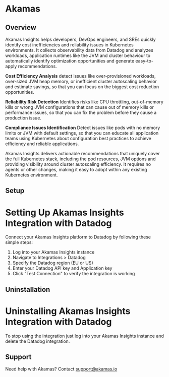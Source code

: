 # Akamas

## Overview

Akamas Insights helps developers, DevOps engineers, and SREs quickly identify cost inefficiencies and reliability issues in Kubernetes environments. It collects observability data from Datadog and analyzes workloads, application runtimes like the JVM and cluster behaviour to automatically identify optimization opportunities and generate easy-to-apply recommendations.

**Cost Efficiency Analysis**
detect issues like over-provisioned workloads, over-sized JVM heap memory, or inefficient cluster autoscaling behavior and estimate savings, so that you can focus on the biggest cost reduction opportunities.

**Reliability Risk Detection**
Identifies risks like CPU throttling, out-of-memory kills or wrong JVM configurations that can cause out of memory kills or performance issues, so that you can fix the problem before they cause a production issue.

**Compliance Issues Identification**
Detect issues like pods with no memory limits or JVM with default settings, so that you can educate all application teams using Kubernetes about configuration best practices to achieve efficiency and reliable applications.

Akamas Insights delivers actionable recommendations that uniquely cover the full Kubernetes stack, including the pod resources, JVM options and providing visibility around cluster autoscaling efficiency. It requires no agents or other changes, making it easy to adopt within any existing Kubernetes environment.

## Setup

# Setting Up Akamas Insights Integration with Datadog

Connect your Akamas Insights platform to Datadog by following these simple steps:

1.  Log into your Akamas Insights instance
2.  Navigate to Integrations > Datadog
3.  Specify the Datadog region (EU or US)
4.  Enter your Datadog API key and Application key
5.  Click "Test Connection" to verify the integration is working


## Uninstallation

# Uninstalling Akamas Insights Integration with Datadog

To stop using the integration just log into your Akamas Insights instance and delete the Datadog integration. 

## Support

Need help with Akamas? Contact support@akamas.io

